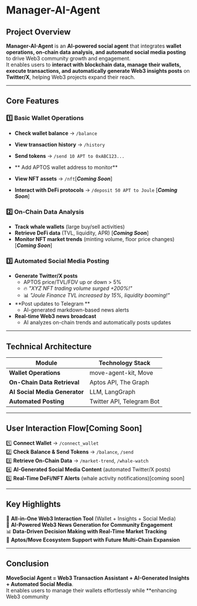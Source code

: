 # **Manager-AI-Agent**

## **Project Overview**
**Manager-AI-Agent** is an **AI-powered social agent** that integrates **wallet operations, on-chain data analysis, and automated social media posting** to drive Web3 community growth and engagement.  
It enables users to **interact with blockchain data, manage their wallets, execute transactions, and automatically generate Web3 insights posts** on **Twitter/X**, helping Web3 projects expand their reach.

---

## **Core Features**
### **1️⃣ Basic Wallet Operations**
- **Check wallet balance** → `/balance`
- **View transaction history** → `/history`
- **Send tokens** → `/send 10 APT to 0xABC123...` 
- ** Add APTOS wallet address to monitor** 

- **View NFT assets** → `/nft`[**_Coming Soon_**]
- **Interact with DeFi protocols** → `/deposit 50 APT to Joule` [**_Coming Soon_**]

### **2️⃣ On-Chain Data Analysis**
- **Track whale wallets** (large buy/sell activities)
- **Retrieve DeFi data** (TVL, liquidity, APR) [**_Coming Soon_**]
- **Monitor NFT market trends** (minting volume, floor price changes)[**_Coming Soon_**]

### **3️⃣ Automated Social Media Posting**
- **Generate Twitter/X posts** 
  - APTOS price/TVL/FDV up or down > 5% 
  - 🔥 *"XYZ NFT trading volume surged +200%!"*
  - 📊 *"Joule Finance TVL increased by 15%, liquidity booming!"*
- **Post updates to Telegram **
  - AI-generated markdown-based news alerts
- **Real-time Web3 news broadcast**
  - AI analyzes on-chain trends and automatically posts updates

---

## **Technical Architecture**
| Module               | Technology Stack |
|----------------------|-----------------|
| **Wallet Operations** | move-agent-kit, Move |
| **On-Chain Data Retrieval** | Aptos API, The Graph |
| **AI Social Media Generator** | LLM, LangGraph |
| **Automated Posting** | Twitter API, Telegram Bot|

---

## **User Interaction Flow**[**Coming Soon**]
1️⃣ **Connect Wallet** → `/connect_wallet`  
2️⃣ **Check Balance & Send Tokens** → `/balance`, `/send`  
3️⃣ **Retrieve On-Chain Data** → `/market-trend`, `/whale-watch`  
4️⃣ **AI-Generated Social Media Content** (automated Twitter/X posts)  
5️⃣ **Real-Time DeFi/NFT Alerts** (whale activity notifications)[coming soon]  

---

## **Key Highlights**
🚀 **All-in-One Web3 Interaction Tool** (Wallet + Insights + Social Media)  
🤖 **AI-Powered Web3 News Generation for Community Engagement**  
📊 **Data-Driven Decision Making with Real-Time Market Tracking**  
🔗 **Aptos/Move Ecosystem Support with Future Multi-Chain Expansion**  

---

## **Conclusion**
**MoveSocial Agent = Web3 Transaction Assistant + AI-Generated Insights + Automated Social Media**.  
It enables users to manage their wallets effortlessly while **enhancing Web3 community
